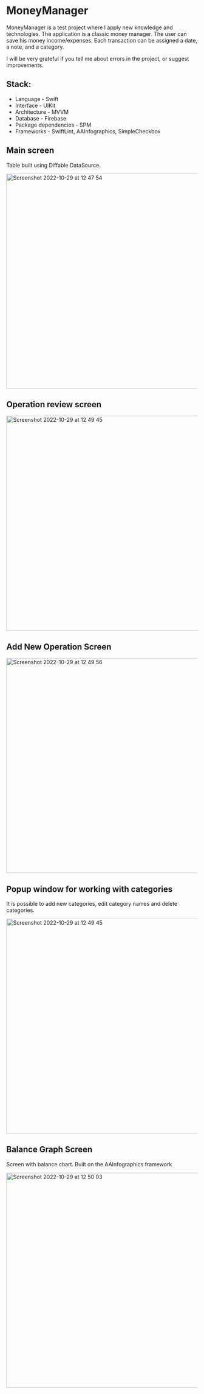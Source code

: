# MoneyManager
MoneyManager is a test project where I apply new knowledge and technologies.
The application is a classic money manager. The user can save his money income/expenses. Each transaction can be assigned a date, a note, and a category.

I will be very grateful if you tell me about errors in the project, or suggest improvements.

## Stack:
- Language - Swift
- Interface - UIKit
- Architecture - MVVM
- Database - Firebase
- Package dependencies - SPM
- Frameworks - SwiftLint, AAInfographics, SimpleCheckbox


## Main screen
Table built using Diffable DataSource.

<img width="565" alt="Screenshot 2022-10-29 at 12 47 54" src="https://user-images.githubusercontent.com/68818066/198825177-de52f950-e17d-48e2-997b-24bbd1669648.png">

## Operation review screen

<img width="565" alt="Screenshot 2022-10-29 at 12 49 45" src="https://user-images.githubusercontent.com/68818066/198825228-376a03b8-48aa-46a3-b19a-fd9ef6f712b2.png">

## Add New Operation Screen

<img width="565" alt="Screenshot 2022-10-29 at 12 49 56" src="https://user-images.githubusercontent.com/68818066/198825186-5c40778b-576f-486b-8522-aec5a89c5685.png">

## Popup window for working with categories
It is possible to add new categories, edit category names and delete categories.

<img width="565" alt="Screenshot 2022-10-29 at 12 49 45" src="https://user-images.githubusercontent.com/68818066/198825199-d4449d81-d0ef-44cf-aa3c-4bf9f671e7cd.png">

## Balance Graph Screen
Screen with balance chart. Built on the AAInfographics framework

<img width="565" alt="Screenshot 2022-10-29 at 12 50 03" src="https://user-images.githubusercontent.com/68818066/198825203-4e2f7011-0cbd-4889-baad-2ab4b393b144.png">
